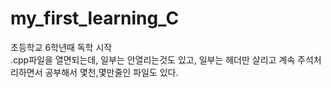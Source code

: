 # my_first_learning_C

초등학교 6학년때 독학 시작<br>
.cpp파일을 열면되는데, 일부는 안열리는것도 있고, 일부는 헤더만 살리고 계속 주석처리하면서 공부해서 몇천,몇만줄인 파일도 있다.
